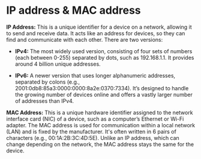#  IP address & MAC address

**IP Address:** This is a unique identifier for a device on a network, allowing it to send and receive data. It acts like an address for devices, so they can find and communicate with each other. There are two versions:

- **IPv4:** The most widely used version, consisting of four sets of numbers (each between 0-255) separated by dots, such as 192.168.1.1. It provides around 4 billion unique addresses.

- **IPv6:** A newer version that uses longer alphanumeric addresses, separated by colons (e.g., 2001:0db8:85a3:0000:0000:8a2e:0370:7334). It’s designed to handle the growing number of devices online and offers a vastly larger number of addresses than IPv4.



**MAC Address:** This is a unique hardware identifier assigned to the network interface card (NIC) of a device, such as a computer’s Ethernet or Wi-Fi adapter. The MAC address is used for communication within a local network (LAN) and is fixed by the manufacturer. It's often written in 6 pairs of characters (e.g., 00:1A:2B:3C:4D:5E). Unlike an IP address, which can change depending on the network, the MAC address stays the same for the device.
